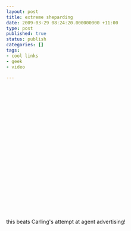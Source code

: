 ```yaml
---
layout: post
title: extreme sheparding
date: 2009-03-29 08:24:20.000000000 +11:00
type: post
published: true
status: publish
categories: []
tags:
- cool links
- geek
- video

---
```

<p><object width="425" height="344"><param name="movie" value="http://www.youtube.com/v/D2FX9rviEhw&color1=0xcc2550&color2=0xe87a9f&hl=en&feature=player_embedded&fs=1" /><param name="allowFullScreen" value="true" /><embed src="http://www.youtube.com/v/D2FX9rviEhw&color1=0xcc2550&color2=0xe87a9f&hl=en&feature=player_embedded&fs=1" type="application/x-shockwave-flash" allowfullscreen="true" width="425" height="344"></embed></object></p>
<p>this beats Carling's attempt at agent advertising!</p>
